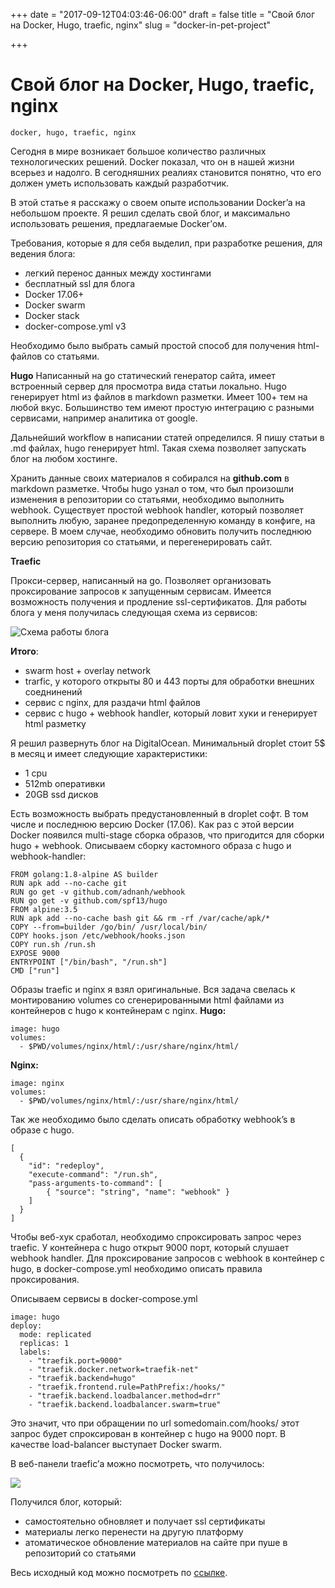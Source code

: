 +++
date = "2017-09-12T04:03:46-06:00"
draft = false
title = "Свой блог на Docker, Hugo, traefic, nginx"
slug = "docker-in-pet-project"

+++
# Свой блог на Docker, Hugo, traefic, nginx
`docker, hugo, traefic, nginx`

Сегодня в мире возникает большое количество различных технологических решений. Docker показал, что он в нашей жизни всерьез и надолго. В сегодняшних реалиях становится понятно, что его должен уметь использовать каждый разработчик.

В этой статье я расскажу о своем опыте использовании Docker’a на небольшом проекте. Я решил сделать свой блог, и максимально использовать решения, предлагаемые Docker’ом. 

Требования, которые я для себя выделил, при разработке решения, для ведения блога:

- легкий перенос данных между хостингами
- бесплатный ssl для блога
- Docker 17.06+
- Docker swarm
- Docker stack
- docker-compose.yml v3

Необходимо было выбрать самый простой способ для получения html-файлов со статьями. 

**Hugo**
Написанный на go статический генератор сайта, имеет встроенный сервер для просмотра вида статьи локально. Hugo генерирует html из файлов в markdown разметки. Имеет  100+ тем на любой вкус. Большинство тем имеют простую интеграцию с разными сервисами, например аналитика от google. 

Дальнейший workflow в написании статей определился. Я пишу статьи в .md файлах, hugo генерирует html. Такая схема позволяет запускать блог на любом хостинге.

Хранить данные своих материалов я собирался на **github.com** в markdown разметке. Чтобы hugo узнал о том, что был произошли изменения в репозитории со статьями, необходимо выполнить webhook. Существует простой webhook handler, который позволяет выполнить любую, заранее предопределенную  команду в конфиге, на сервере. В моем случае, необходимо обновить получить последнюю версию репозитория со статьями, и перегенерировать сайт.

**Traefic**

Прокси-сервер, написанный на go. Позволяет организовать проксирование запросов к запущенным сервисам. Имеется возможность получения и продление ssl-сертификатов.
Для работы блога у меня получилась следующая схема из сервисов:

![Схема работы блога](https://lh3.googleusercontent.com/w4n0OSxpa0DWcQvCcvjIVkXyPhVQNbbn01E8R_ANPf8_wHeOVnHd46l4oBgCh04cKiSeZZ6j_sYcUO8ERLhzW55j656pTuseKhzg-w4xUfsF6LgL01nQQQTUlg1dbldAmLUEJtCYrog)

**Итого**:

- swarm host + overlay network
- trarfic,  у которого открыты 80 и 443 порты для обработки внешних соеднинений
- сервис с nginx, для раздачи html файлов
- сервис с hugo + webhook handler, который ловит хуки и генерирует html разметку

Я решил развернуть блог на DigitalOcean. Минимальный droplet стоит 5$ в месяц и имеет следующие характеристики: 

- 1 cpu
- 512mb оперативки
- 20GB ssd дисков

Есть возможность выбрать предустановленный в droplet софт. В том числе и последнюю версию Docker (17.06). Как раз с этой версии Docker появился multi-stage сборка образов, что пригодится для сборки hugo + webhook. 
Описываем сборку кастомного образа с hugo и webhook-handler:

    FROM golang:1.8-alpine AS builder
    RUN apk add --no-cache git
    RUN go get -v github.com/adnanh/webhook
    RUN go get -v github.com/spf13/hugo
    FROM alpine:3.5
    RUN apk add --no-cache bash git && rm -rf /var/cache/apk/*
    COPY --from=builder /go/bin/ /usr/local/bin/
    COPY hooks.json /etc/webhook/hooks.json
    COPY run.sh /run.sh
    EXPOSE 9000
    ENTRYPOINT ["/bin/bash", "/run.sh"]
    CMD ["run"]

Образы traefic и nginx я взял оригинальные. Вся задача свелась к  монтированию volumes со сгенерированными html файлами из контейнеров с hugo к контейнерам с nginx.
**Hugo:**

    image: hugo
    volumes:
      - $PWD/volumes/nginx/html/:/usr/share/nginx/html/

**Nginx:**

    image: nginx
    volumes:
      - $PWD/volumes/nginx/html/:/usr/share/nginx/html/

Так же необходимо было сделать описать обработку webhook’s  в образе с hugo.  

    [
      {
        "id": "redeploy",
        "execute-command": "/run.sh",
        "pass-arguments-to-command": [
            { "source": "string", "name": "webhook" }
        ]
      }
    ]

Чтобы веб-хук сработал, необходимо спроксировать запрос через traefic. У контейнера с hugo открыт 9000 порт, который слушает webhook handler. Для проксирование запросов с webhook в контейнер с hugo, в docker-compose.yml необходимо описать правила проксирования.

Описываем сервисы в docker-compose.yml

```nginx
image: hugo
deploy:
  mode: replicated
  replicas: 1
  labels:
    - "traefik.port=9000"
    - "traefik.docker.network=traefik-net"
    - "traefik.backend=hugo"
    - "traefik.frontend.rule=PathPrefix:/hooks/"
    - "traefik.backend.loadbalancer.method=drr"
    - "traefik.backend.loadbalancer.swarm=true"
```

Это значит, что при обращении по url somedomain.com/hooks/ этот запрос будет спроксирован в контейнер с hugo на 9000 порт. В качестве load-balancer выступает Docker swarm.
 
 В веб-панели traefic’а можно посмотреть, что получилось:

![](https://d2mxuefqeaa7sj.cloudfront.net/s_3030C2C7484341CCE62F6E9735610BB0C233511BADFB1760C4E859BFBD71ED13_1503826014825_image.png)


Получился блог, который:

- самостоятельно обновляет и получает ssl сертификаты
- материалы легко перенести на другую платформу
- атоматическое обновление материалов на сайте при пуше в репозиторий со статьями

Весь исходный код можно посмотреть по [ссылке](https://github.com/d2one/docker-blog/).

